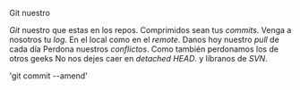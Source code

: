 Git nuestro

*Git* nuestro que estas en los repos.
Comprimidos sean tus *commits*.
Venga a nosotros tu *log*.
En el local como en el *remote*.
Danos hoy nuestro *pull* de cada día
Perdona nuestros *conflictos*.
Como también perdonamos los de otros geeks
No nos dejes caer en *detached HEAD*.
y líbranos de *SVN*.

'git commit --amend'

